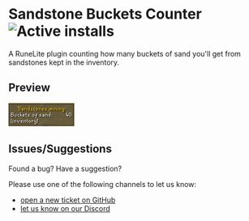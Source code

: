 # Sandstone Buckets Counter ![Active installs](https://img.shields.io/endpoint?url=https://rl-plugin-shields.klisiu.net/active-installs/sandstone-buckets-counter)

A RuneLite plugin counting how many buckets of sand you'll get from sandstones kept in the inventory.

## Preview

![Preview](./preview.png)

## Issues/Suggestions

Found a bug? Have a suggestion?

Please use one of the following channels to let us know:

- [open a new ticket on GitHub](https://github.com/klisiu-net/sandstone-buckets-counter/issues/new)
- [let us know on our Discord](https://discord.gg/vuq4r4yUWr)
